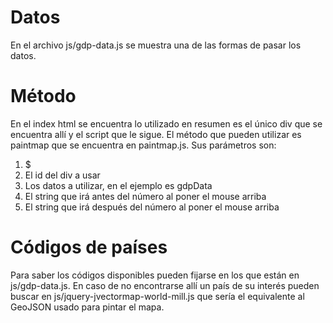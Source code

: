 # Datos
En el archivo js/gdp-data.js se muestra una de las formas de pasar los datos.

# Método
En el index html se encuentra lo utilizado en resumen es el único div que se encuentra allí y el script que le sigue. El método que pueden utilizar es paintmap que se encuentra en paintmap.js. Sus parámetros son:
1. $
2. El id del div a usar
3. Los datos a utilizar, en el ejemplo es gdpData
4. El string que irá antes del número al poner el mouse arriba
5. El string que irá después del número al poner el mouse arriba

# Códigos de países
Para saber los códigos disponibles pueden fijarse en los que están en js/gdp-data.js. En caso de no encontrarse allí un país de su interés pueden buscar en js/jquery-jvectormap-world-mill.js que sería el equivalente al GeoJSON usado para pintar el mapa.
